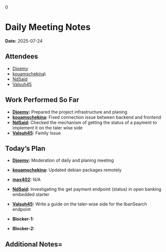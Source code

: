 0 
# # 
# Daily Meeting Notes

**Date:** 2025-07-24

## Attendees
- [Djoemy](https://github.com/Djoemy)
- [kouamschekina](https://github.com/kouamschekina)\
- [NdSaid](https://github.com/NdSaid)
- [Valsuh45](https://github.com/Valsuh45)

## Work Performed So Far
- **[Djoemy](https://github.com/Djoemy):** Prepared the project infrastructure and planing
- **[kouamschekina](https://github.com/kouamschekina):** Fixed connection issue between backend and frontend
- **[NdSaid](https://github.com/NdSaid):** Checked the mechanism of getting the status of a payment to implement it on the taler wise side
- **[Valsuh45](https://github.com/Valsuh45):** Family Issue

## Today’s Plan
- **[Djoemy](https://github.com/Djoemy):** Moderation of daily and planing meeting
- **[kouamschekina](https://github.com/kouamschekina):** Updated debian packages remotely
- **[max402](https://github.com/max402):** N/A
- **[NdSaid](https://github.com/NdSaid):** Investigating the get payment endpoint (status) in open banking embedded starter
- **[Valsuh45](https://github.com/Valsuh45):** Write a guide on the taler-wise side for the IbanSearch endpoint
- **Blocker-1:** 

- **Blocker-2:** 

## Additional Notes=





